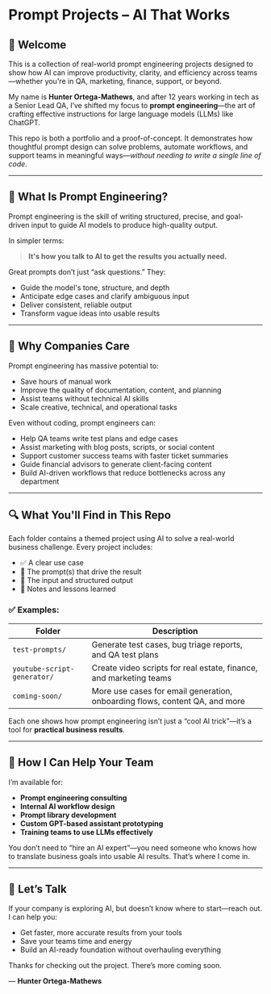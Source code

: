 # Prompt Projects – AI That Works

## 👋 Welcome

This is a collection of real-world prompt engineering projects designed to show how AI can improve productivity, clarity, and efficiency across teams—whether you're in QA, marketing, finance, support, or beyond.

My name is **Hunter Ortega-Mathews**, and after 12 years working in tech as a Senior Lead QA, I’ve shifted my focus to **prompt engineering**—the art of crafting effective instructions for large language models (LLMs) like ChatGPT.

This repo is both a portfolio and a proof-of-concept. It demonstrates how thoughtful prompt design can solve problems, automate workflows, and support teams in meaningful ways—*without needing to write a single line of code*.

---

## 🧠 What Is Prompt Engineering?

Prompt engineering is the skill of writing structured, precise, and goal-driven input to guide AI models to produce high-quality output.

In simpler terms:
> **It's how you talk to AI to get the results you actually need.**

Great prompts don’t just “ask questions.” They:
- Guide the model's tone, structure, and depth
- Anticipate edge cases and clarify ambiguous input
- Deliver consistent, reliable output
- Transform vague ideas into usable results

---

## 🏢 Why Companies Care

Prompt engineering has massive potential to:
- Save hours of manual work
- Improve the quality of documentation, content, and planning
- Assist teams without technical AI skills
- Scale creative, technical, and operational tasks

Even without coding, prompt engineers can:
- Help QA teams write test plans and edge cases
- Assist marketing with blog posts, scripts, or social content
- Support customer success teams with faster ticket summaries
- Guide financial advisors to generate client-facing content
- Build AI-driven workflows that reduce bottlenecks across any department

---

## 🔍 What You'll Find in This Repo

Each folder contains a themed project using AI to solve a real-world business challenge. Every project includes:

- ✅ A clear use case
- 🧠 The prompt(s) that drive the result
- 📝 The input and structured output
- 🧩 Notes and lessons learned

### ✅ Examples:

| Folder                     | Description |
|----------------------------|-------------|
| `test-prompts/`            | Generate test cases, bug triage reports, and QA test plans |
| `youtube-script-generator/`| Create video scripts for real estate, finance, and marketing teams |
| `coming-soon/`             | More use cases for email generation, onboarding flows, content QA, and more |

Each one shows how prompt engineering isn’t just a “cool AI trick”—it’s a tool for **practical business results**.

---

## 💼 How I Can Help Your Team

I’m available for:
- **Prompt engineering consulting**
- **Internal AI workflow design**
- **Prompt library development**
- **Custom GPT-based assistant prototyping**
- **Training teams to use LLMs effectively**

You don’t need to “hire an AI expert”—you need someone who knows how to translate business goals into usable AI results. That’s where I come in.

---

## 🤝 Let’s Talk

If your company is exploring AI, but doesn’t know where to start—reach out. I can help you:

- Get faster, more accurate results from your tools
- Save your teams time and energy
- Build an AI-ready foundation without overhauling everything

Thanks for checking out the project. There’s more coming soon.

— **Hunter Ortega-Mathews**
